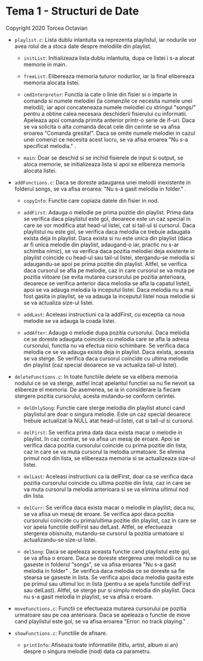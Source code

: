 # Tema 1 - Structuri de Date

Copyright 2020 Torcea Octavian


* `playlist.c`: Lista dublu inlantuita va reprezenta playlistul, iar nodurile vor
    avea rolul de a stoca date despre melodiile din playlist.

    * `initList`: Initializeaza lista dublu inlantuita, dupa ce listei i s-a
    alocat memorie in main.

    * `freeList`: Elibereaza memoria tuturor nodurilor, iar la final elibereaza
    memoria alocata listei.

    * `cmdInterpretor`: Functia ia cate o linie din fisier si o imparte in
    comanda si numele melodiei (la comenzile ce necesita numele unei melodii),
    iar apoi concateneaza numele melodiei cu stringul "songs/" pentru a obtine
    calea necesara deschiderii fisierului cu informatii. Apeleaza apoi comanda
    primita anterior printr-o serie de if-uri. Daca se va solicita o alta
    comanda decat cele din cerinte se va afisa eroarea "Comanda gresita!". Daca
    se omite numele melodiei in cazul unei comenzi ce necesita acest lucru, se
    va afisa eroarea "Nu s-a specificat melodia." .

    * `main`: Doar se deschid si se inchid fisierele de input si output, se
    aloca memorie, se initializeaza lista si apoi se elibereza memoria alocata
    listei.


* `addFunctions.c`: Daca se doreste adaugarea unei melodii inexistente in folderul
    songs, se va afisa eroarea: "Nu s-a gasit melodia in folder." .

    * `copyInfo`: Functie care copiaza datele din fisier in nod.
    
    * `addFirst`: Adauga o melodie pe prima pozitie din playlist. Prima data se
    verifica daca playlistul este gol, deoarece este un caz special in care se
    vor modifica atat head-ul listei, cat si tail-ul si cursorul. Daca
    playlistul nu este gol, se verifica daca melodia ce trebuie adaugata exista
    deja in playlist. Daca exista si nu este unica din playlist (daca ar fi
    unica melodie din playlist, adaugand-o iar, practic nu s-ar schimba nimic),
    se va verifica daca pozitia melodiei deja existente in playlist coincide
    cu head-ul sau tail-ul listei, stergandu-se melodia si adaugandu-se apoi pe
    prima pozitie din playlist. Altfel, se verifica daca cursorul se afla pe
    melodie, caz in care cursorul se va muta pe pozitia viitoare (se evita
    mutarea cursorului pe pozitia anterioara, deoarece se verifica anterior
    daca melodia se afla la capatul listei), apoi se va adauga melodia la
    inceputul listei. Daca melodia nu a mai fost gasita in playlist, se va
    adauga la inceputul listei noua melodie si se va actualiza size-ul listei.

    * `addLast`: Aceleasi instructiuni ca la addFirst, cu exceptia ca noua
    melodie se va adauga la coada listei.

    * `addAfter`: Adauga o melodie dupa pozitia cursorului. Daca melodia
    ce se doreste adaugata coincide cu melodia care se afla la adresa
    cursorului, functia nu va efectua nicio schimbare. Se verifica daca melodia
    ce se va adauga exista deja in playlist. Daca exista, aceasta se va sterge.
    Se verifica daca cursorul coincide cu ultima melodie din playlist (caz
    special deoarece se va actualiza tail-ul listei).


* `deleteFunctions.c`: In toate functiile delete se va elibera memoria nodului ce
    se va sterge, astfel incat apelantul functiei sa nu fie nevoit sa elibereze
    el memoria. De asemenea, se ia in considerare la fiecare stergere pozitia
    cursorului, acesta mutandu-se conform cerintei.

    * `delOnlySong`: Functie care sterge melodia din playlist atunci cand
    playlistul are doar o singura melodie. Este un caz special deoarece trebuie
    actualizat la NULL atat head-ul listei, cat si tail-ul si cursorul.

    * `delFirst`: Se verifica prima data daca exista macar o melodie in
    playlist. In caz contrar, se va afisa un mesaj de eroare. Apoi se verifica
    daca pozitia cursorului coincide cu prima pozitie din lista, caz in care se
    va muta cursorul la melodia urmatoare. Se elimina primul nod din lista, se
    elibereaza memoria si se actualizeaza size-ul listei.

    * `delLast`: Aceleasi instructiuni ca la delFirst, doar ca se verifica daca
    pozitia cursorului coincide cu ultima pozitie din lista, caz in care se va
    muta cursorul la melodia anterioara si se va elimina ultimul nod din lista.

    * `delCurr`: Se verifica daca exista macar o melodie in playlist; daca nu,
    se va afisa un mesaj de eroare. Se verifica apoi daca pozitia cursorului
    coincide cu prima/ultima pozitie din playlist, caz in care se vor apela
    functiile delFirst sau delLast. Altfel, se efectueaza stergerea obisnuita,
    mutandu-se cursorul la pozitia urmatoare si actualizandu-se size-ul listei.

    * `delSong`: Daca se apeleaza aceasta functie cand playlistul este gol, se
    va afisa o eroare. Daca se doreste stergerea unei melodii ce nu se gaseste
    in folderul "songs", se va afisa eroarea "Nu s-a gasit melodia in folder" .
    Se verifica daca melodia ce se doreste sa fie stearsa se gaseste in lista.
    Se verifica apoi daca melodia gasita este pe primul sau ultimul loc in
    lista (pentru a se apela functiile delFirst sau delLast). Altfel, se sterge
    pur si simplu melodia din playlist. Daca nu s-a gasit melodia in playlist,
    se va afisa o eroare.


* `moveFunctions.c`: Functii ce efectueaza mutarea cursorului pe pozitia urmatoare
    sau pe cea anterioara. Daca se apeleaza o functie de move cand playlistul
    este gol, se va afisa eroarea "Error: no track playing." .

* `showFunctions.c`: Functiile de afisare.

    * `printInfo`: Afiseaza toate informatiile (titlu, artist, album si an)
    despre o singura melodie (nod) data ca parametru. 
    
